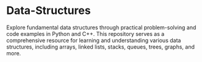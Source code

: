 # Data-Structures
Explore fundamental data structures through practical problem-solving and code examples in Python and C++. This repository serves as a comprehensive resource for learning and understanding various data structures, including arrays, linked lists, stacks, queues, trees, graphs, and more.

